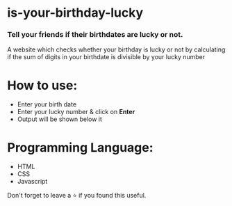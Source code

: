 # is-your-birthday-lucky

### Tell your friends if their birthdates are lucky or not.
 A website which checks whether your birthday is lucky or not by calculating if the sum of digits in your birthdate is divisible by your lucky number 
<br/>
# How to use:
 - Enter your birth date
 - Enter your lucky number & click on **Enter**
 - Output will be shown below it

# Programming Language:
 - HTML
 - CSS
 - Javascript 

Don't forget to leave a ⭐ if you found this useful.